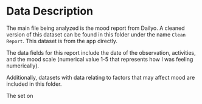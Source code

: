 # Data Description

The main file being analyzed is the mood report from Dailyo. A cleaned version of this dataset can be found in this folder under the name `Clean Report`. This dataset is from the app directly.

The data fields for this report include the date of the observation, activities, and the mood scale (numerical value 1-5 that represents how I was feeling numerically). 

Additionally, datasets with data relating to factors that may affect mood are included in this folder. 

The set on 